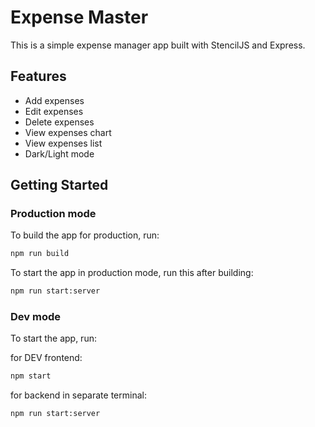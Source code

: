 # Expense Master

This is a simple expense manager app built with StencilJS and Express.

## Features

- Add expenses
- Edit expenses
- Delete expenses
- View expenses chart
- View expenses list
- Dark/Light mode

## Getting Started

### Production mode

To build the app for production, run:

```bash
npm run build
```

To start the app in production mode, run this after building:

```bash
npm run start:server
```

### Dev mode

To start the app, run:

for DEV frontend:

```bash
npm start
```

for backend in separate terminal:

```bash
npm run start:server
```
